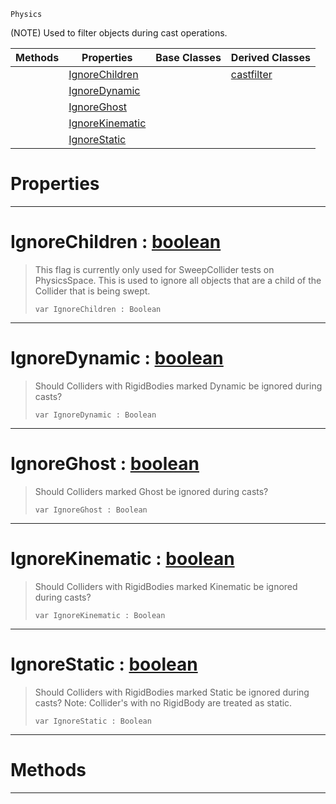  `Physics`

(NOTE) Used to filter objects during cast operations.

|Methods|Properties|Base Classes|Derived Classes|
|---|---|---|---|
| |[ IgnoreChildren](https://plasmaengine.github.io/PlasmaDocs/Plasma1/C++/code_reference/class_reference/basecastfilter.markdown#ignorechildren-plasma-engi)| |[castfilter](https://plasmaengine.github.io/PlasmaDocs/Plasma1/C++/code_reference/class_reference/castfilter.markdown)|
| |[ IgnoreDynamic](https://plasmaengine.github.io/PlasmaDocs/Plasma1/C++/code_reference/class_reference/basecastfilter.markdown#ignoredynamic-plasma-engin)| | |
| |[ IgnoreGhost](https://plasmaengine.github.io/PlasmaDocs/Plasma1/C++/code_reference/class_reference/basecastfilter.markdown#ignoreghost-plasma-engine)| | |
| |[ IgnoreKinematic](https://plasmaengine.github.io/PlasmaDocs/Plasma1/C++/code_reference/class_reference/basecastfilter.markdown#ignorekinematic-plasma-eng)| | |
| |[ IgnoreStatic](https://plasmaengine.github.io/PlasmaDocs/Plasma1/C++/code_reference/class_reference/basecastfilter.markdown#ignorestatic-plasma-engine)| | |


 #  Properties


---  
 #  IgnoreChildren : [boolean](https://plasmaengine.github.io/PlasmaDocs/Plasma1/C++/code_reference/lightning_base_types/boolean.markdown)

> This flag is currently only used for SweepCollider tests on PhysicsSpace. This is used to ignore all objects that are a child of the Collider that is being swept.
> ``` lang=cpp, name=Lightning
> var IgnoreChildren : Boolean


---  
 #  IgnoreDynamic : [boolean](https://plasmaengine.github.io/PlasmaDocs/Plasma1/C++/code_reference/lightning_base_types/boolean.markdown)

> Should Colliders with RigidBodies marked Dynamic be ignored during casts?
> ``` lang=cpp, name=Lightning
> var IgnoreDynamic : Boolean


---  
 #  IgnoreGhost : [boolean](https://plasmaengine.github.io/PlasmaDocs/Plasma1/C++/code_reference/lightning_base_types/boolean.markdown)

> Should Colliders marked Ghost be ignored during casts?
> ``` lang=cpp, name=Lightning
> var IgnoreGhost : Boolean


---  
 #  IgnoreKinematic : [boolean](https://plasmaengine.github.io/PlasmaDocs/Plasma1/C++/code_reference/lightning_base_types/boolean.markdown)

> Should Colliders with RigidBodies marked Kinematic be ignored during casts?
> ``` lang=cpp, name=Lightning
> var IgnoreKinematic : Boolean


---  
 #  IgnoreStatic : [boolean](https://plasmaengine.github.io/PlasmaDocs/Plasma1/C++/code_reference/lightning_base_types/boolean.markdown)

> Should Colliders with RigidBodies marked Static be ignored during casts? Note: Collider's with no RigidBody are treated as static.
> ``` lang=cpp, name=Lightning
> var IgnoreStatic : Boolean


---  
 #  Methods


---  
 

 